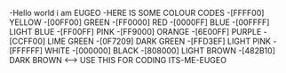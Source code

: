  -Hello world i am EUGEO
 -HERE IS SOME COLOUR CODES
 -[FFFF00] YELLOW
 -[00FF00] GREEN
 -[FF0000] RED
 -[0000FF] BLUE
 -[00FFFF] LIGHT BLUE
 -[FF00FF] PINK
 -[FF9000] ORANGE
 -[6E00FF] PURPLE
 -[CCFF00] LIME GREEN
 -[0F7209] DARK GREEN 
 -[FFD3EF] LIGHT PINK 
 -[FFFFFF] WHITE 
 -[000000] BLACK
 -[808000] LIGHT BROWN
 -[482B10] DARK BROWN
 <-->
 USE THIS FOR CODING 
 ITS-ME-EUGEO
